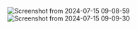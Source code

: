 ![Screenshot from 2024-07-15 09-08-59](https://github.com/user-attachments/assets/2dc4d30a-bc15-406d-882e-242a6f3c1d56)
![Screenshot from 2024-07-15 09-09-30](https://github.com/user-attachments/assets/fd65f4b4-bf62-463b-8886-adeb3e87b367)
